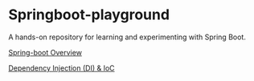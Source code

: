 # Springboot-playground
A hands-on repository for learning and experimenting with Spring Boot. 


[Spring-boot Overview](./concepts/sb_overview.md)

[Dependency Injection (DI) & IoC]()